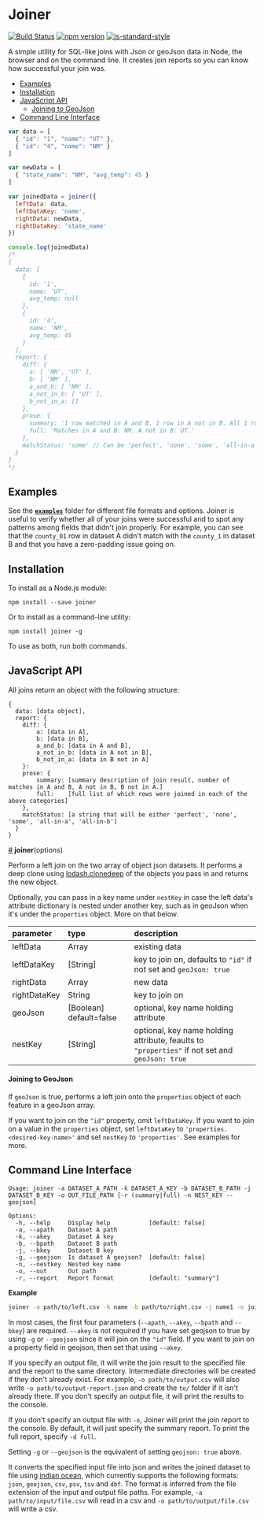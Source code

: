 Joiner
======

[![Build Status](https://img.shields.io/travis/mhkeller/joiner/master.svg?style=flat-square)](http://travis-ci.org/mhkeller/joiner)
[![npm version](https://img.shields.io/npm/v/joiner.svg?style=flat-square)](https://www.npmjs.com/package/joiner)
[![js-standard-style](https://img.shields.io/badge/code%20style-standard-00b9e7.svg?style=flat-square)](https://github.com/feross/standard)

A simple utility for SQL-like joins with Json or geoJson data in Node, the browser and on the command line. It creates join reports so you can know how successful your join was.

* [Examples](#examples)
* [Installation](#installation)
* [JavaScript API](#javascript-api)
  - [Joining to GeoJson](#joining-to-geojson)
* [Command Line Interface](#command-line-interface)

```js
var data = [
  { "id": "1", "name": "UT" },
  { "id": "4", "name": "NM" }
]

var newData = [
  { "state_name": "NM", "avg_temp": 45 }
]

var joinedData = joiner({
  leftData: data,
  leftDataKey: 'name',
  rightData: newData,
  rightDataKey: 'state_name'
})

console.log(joinedData)
/*
{
  data: [
    {
      id: '1',
      name: 'UT',
      avg_temp: null
    },
    {
      id: '4',
      name: 'NM',
      avg_temp: 45
    }
  ],
  report: {
    diff: {
      a: [ 'NM', 'UT' ],
      b: [ 'NM' ],
      a_and_b: [ 'NM' ],
      a_not_in_b: [ 'UT' ],
      b_not_in_a: []
    },
    prose: {
      summary: '1 row matched in A and B. 1 row in A not in B. All 1 row in B in A.',
      full: 'Matches in A and B: NM. A not in B: UT.'
    },
    matchStatus: 'some' // Can be 'perfect', 'none', 'some', 'all-in-a' or 'all-in-b'
  }
}
*/

```
## Examples

See the **[`examples`](https://github.com/mhkeller/joiner/tree/master/examples)** folder for different file formats and options. Joiner is useful to verify whether all of your joins were successful and to spot any patterns among fields that didn't join properly. For example, you can see that the `county_01` row in dataset A didn't match with the `county_1` in dataset B and that you have a zero-padding issue going on.

## Installation

To install as a Node.js module:

````
npm install --save joiner
````

Or to install as a command-line utility:

````
npm install joiner -g
````

To use as both, run both commands.

## JavaScript API

All joins return an object with the following structure:

````
{
  data: [data object],
  report: {
  	diff: {
  		a: [data in A],
  		b: [data in B],
  		a_and_b: [data in A and B],
  		a_not_in_b: [data in A not in B],
  		b_not_in_a: [data in B not in A]
  	}:
  	prose: {
  		summary: [summary description of join result, number of matches in A and B, A not in B, B not in A.]
  		full:    [full list of which rows were joined in each of the above categories]
  	},
    matchStatus: [a string that will be either 'perfect', 'none', 'some', 'all-in-a', 'all-in-b']
  }
}
````

<a href="#joiner-api" id="joiner-api">#</a> **joiner**(options)

Perform a left join on the two array of object json datasets. It performs a deep clone using [lodash.clonedeep](https://www.npmjs.com/package/lodash.clonedeep) of the objects you pass in and returns the new object.

Optionally, you can pass in a key name under `nestKey` in case the left data's attribute dictionary is nested under another key, such as in geoJson when it's under the `properties` object. More on that below.

| parameter    | type     | description    |
| :------------|:-------- |:---------------|
| leftData     | Array    | existing data  |
| leftDataKey  | [String] | key to join on, defaults to `"id"` if not set and `geoJson: true` |
| rightData    | Array    | new data       |
| rightDataKey | String   | key to join on |
| geoJson      | [Boolean] default=false | optional, key name holding attribute |
| nestKey      | [String] | optional, key name holding attribute, feaults to `"properties"` if not set and `geoJson: true` |

#### Joining to GeoJson

If `geoJson` is true, performs a left join onto the `properties` object of each feature in a geoJson array.

If you want to join on the `"id"` property, omit `leftDataKey`. If you want to join on a value in the `properties` object, set `leftDataKey` to `'properties.<desired-key-name>'` and set `nestKey` to `'properties'`. See examples for more.

## Command Line Interface

````
Usage: joiner -a DATASET_A_PATH -k DATASET_A_KEY -b DATASET_B_PATH -j DATASET_B_KEY -o OUT_FILE_PATH [-r (summary|full) -n NEST_KEY --geojson]

Options:
  -h, --help     Display help           [default: false]
  -a, --apath    Dataset A path
  -k, --akey     Dataset A key
  -b, --bpath    Dataset B path
  -j, --bkey     Dataset B key
  -g, --geojson  Is dataset A geojson?  [default: false]
  -n, --nestkey  Nested key name
  -o, --out      Out path
  -r, --report   Report format          [default: "summary"]

````

**Example**

```sh
joiner -a path/to/left.csv -k name -b path/to/right.csv -j name1 -o join-result.csv
```

In most cases, the first four parameters (`--apath`, `--akey`, `--bpath` and `--bkey`) are required. `--akey` is not required if you have set geojson to true by using `-g` or `--geojson` since it will join on the `"id"` field. If you want to join on a property field in geojson, then set that using `--akey`.

If you specify an output file, it will write the join result to the specified file and the report to the same directory. Intermediate directories will be created if they don't already exist. For example, `-o path/to/output.csv` will also write `-o path/to/output-report.json` and create the `to/` folder if it isn't already there. If you don't specify an output file, it will print the results to the console.

If you don't specify an output file with `-o`, Joiner will print the join report to the console. By default, it will just specify the summary report. To print the full report, specify `-d full`.

Setting `-g` or `--geojson` is the equivalent of setting `geojson: true` above.

It converts the specified input file into json and writes the joined dataset to file using [indian ocean](https://github.com/mhkeller/indian-ocean), which currently supports the following formats: `json`, `geojson`, `csv`, `psv`, `tsv` and `dbf`. The format is inferred from the file extension of the input and output file paths. For example, `-a path/to/input/file.csv` will read in a csv and `-o path/to/output/file.csv` will write a csv.
